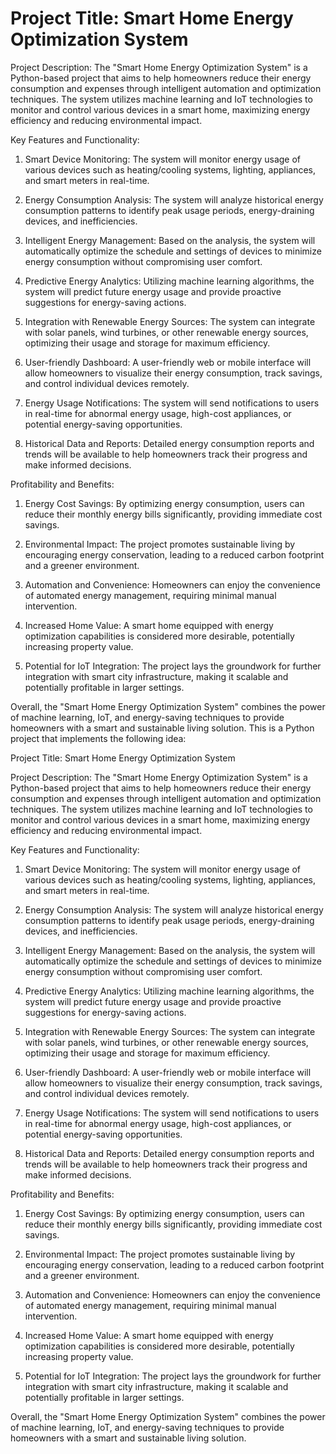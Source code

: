 # Project Title: Smart Home Energy Optimization System

Project Description:
The "Smart Home Energy Optimization System" is a Python-based project that aims to help homeowners reduce their energy consumption and expenses through intelligent automation and optimization techniques. The system utilizes machine learning and IoT technologies to monitor and control various devices in a smart home, maximizing energy efficiency and reducing environmental impact.

Key Features and Functionality:
1. Smart Device Monitoring: The system will monitor energy usage of various devices such as heating/cooling systems, lighting, appliances, and smart meters in real-time.

2. Energy Consumption Analysis: The system will analyze historical energy consumption patterns to identify peak usage periods, energy-draining devices, and inefficiencies.

3. Intelligent Energy Management: Based on the analysis, the system will automatically optimize the schedule and settings of devices to minimize energy consumption without compromising user comfort.

4. Predictive Energy Analytics: Utilizing machine learning algorithms, the system will predict future energy usage and provide proactive suggestions for energy-saving actions.

5. Integration with Renewable Energy Sources: The system can integrate with solar panels, wind turbines, or other renewable energy sources, optimizing their usage and storage for maximum efficiency.

6. User-friendly Dashboard: A user-friendly web or mobile interface will allow homeowners to visualize their energy consumption, track savings, and control individual devices remotely.

7. Energy Usage Notifications: The system will send notifications to users in real-time for abnormal energy usage, high-cost appliances, or potential energy-saving opportunities.

8. Historical Data and Reports: Detailed energy consumption reports and trends will be available to help homeowners track their progress and make informed decisions.

Profitability and Benefits:
1. Energy Cost Savings: By optimizing energy consumption, users can reduce their monthly energy bills significantly, providing immediate cost savings.

2. Environmental Impact: The project promotes sustainable living by encouraging energy conservation, leading to a reduced carbon footprint and a greener environment.

3. Automation and Convenience: Homeowners can enjoy the convenience of automated energy management, requiring minimal manual intervention.

4. Increased Home Value: A smart home equipped with energy optimization capabilities is considered more desirable, potentially increasing property value.

5. Potential for IoT Integration: The project lays the groundwork for further integration with smart city infrastructure, making it scalable and potentially profitable in larger settings.

Overall, the "Smart Home Energy Optimization System" combines the power of machine learning, IoT, and energy-saving techniques to provide homeowners with a smart and sustainable living solution.
This is a Python project that implements the following idea:

Project Title: Smart Home Energy Optimization System

Project Description:
The "Smart Home Energy Optimization System" is a Python-based project that aims to help homeowners reduce their energy consumption and expenses through intelligent automation and optimization techniques. The system utilizes machine learning and IoT technologies to monitor and control various devices in a smart home, maximizing energy efficiency and reducing environmental impact.

Key Features and Functionality:
1. Smart Device Monitoring: The system will monitor energy usage of various devices such as heating/cooling systems, lighting, appliances, and smart meters in real-time.

2. Energy Consumption Analysis: The system will analyze historical energy consumption patterns to identify peak usage periods, energy-draining devices, and inefficiencies.

3. Intelligent Energy Management: Based on the analysis, the system will automatically optimize the schedule and settings of devices to minimize energy consumption without compromising user comfort.

4. Predictive Energy Analytics: Utilizing machine learning algorithms, the system will predict future energy usage and provide proactive suggestions for energy-saving actions.

5. Integration with Renewable Energy Sources: The system can integrate with solar panels, wind turbines, or other renewable energy sources, optimizing their usage and storage for maximum efficiency.

6. User-friendly Dashboard: A user-friendly web or mobile interface will allow homeowners to visualize their energy consumption, track savings, and control individual devices remotely.

7. Energy Usage Notifications: The system will send notifications to users in real-time for abnormal energy usage, high-cost appliances, or potential energy-saving opportunities.

8. Historical Data and Reports: Detailed energy consumption reports and trends will be available to help homeowners track their progress and make informed decisions.

Profitability and Benefits:
1. Energy Cost Savings: By optimizing energy consumption, users can reduce their monthly energy bills significantly, providing immediate cost savings.

2. Environmental Impact: The project promotes sustainable living by encouraging energy conservation, leading to a reduced carbon footprint and a greener environment.

3. Automation and Convenience: Homeowners can enjoy the convenience of automated energy management, requiring minimal manual intervention.

4. Increased Home Value: A smart home equipped with energy optimization capabilities is considered more desirable, potentially increasing property value.

5. Potential for IoT Integration: The project lays the groundwork for further integration with smart city infrastructure, making it scalable and potentially profitable in larger settings.

Overall, the "Smart Home Energy Optimization System" combines the power of machine learning, IoT, and energy-saving techniques to provide homeowners with a smart and sustainable living solution.